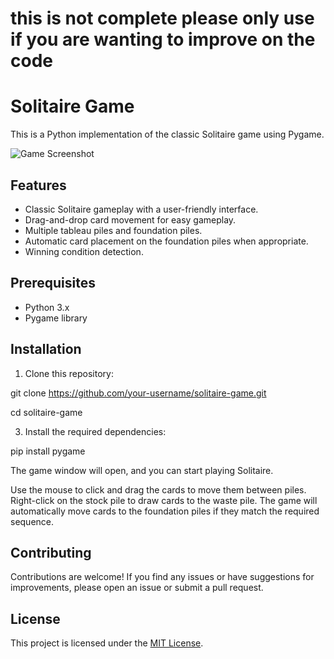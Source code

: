 # this is not complete please only use if you are wanting to improve on the code 

# Solitaire Game

This is a Python implementation of the classic Solitaire game using Pygame.

![Game Screenshot](screenshot.png)

## Features

- Classic Solitaire gameplay with a user-friendly interface.
- Drag-and-drop card movement for easy gameplay.
- Multiple tableau piles and foundation piles.
- Automatic card placement on the foundation piles when appropriate.
- Winning condition detection.

## Prerequisites

- Python 3.x
- Pygame library

## Installation

1. Clone this repository:

git clone https://github.com/your-username/solitaire-game.git

cd solitaire-game


3. Install the required dependencies:

pip install pygame


The game window will open, and you can start playing Solitaire.

Use the mouse to click and drag the cards to move them between piles. Right-click on the stock pile to draw cards to the waste pile. The game will automatically move cards to the foundation piles if they match the required sequence.

## Contributing

Contributions are welcome! If you find any issues or have suggestions for improvements, please open an issue or submit a pull request.

## License

This project is licensed under the [MIT License](LICENSE).

